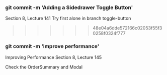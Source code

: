 ### git commit -m 'Adding a Sidedrawer Toggle Button'

Section 8, Lecture 141
Try first alone in branch toggle-button

> > > > > > > 48e04a6dde572166c02053f55f30258f0324f777

### git commit -m 'improve performance'

Improving Performance
Section 8, Lecture 145

Check the OrderSummary and Modal
